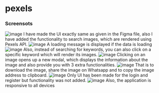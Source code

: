 # pexels

### Screensots

![image](https://github.com/ShivanshAr97/pexels/assets/96040322/1d0c0148-1254-426f-97b2-a665af029cc9)
I have made the UI exactly same as given in the Figma file, also I have added the functionality to search images, which are rendered using Pexels API.
![image](https://github.com/ShivanshAr97/pexels/assets/96040322/8780f9f8-201a-46e6-b84c-36ea9f3a5a1d)
A loading message is displayed if the data is loading
![image](https://github.com/ShivanshAr97/pexels/assets/96040322/9350285e-9f26-420c-b982-62894498aef3)
Also, instead of searching for keywords, you can also click on a specific keyword which will render its images.
![image](https://github.com/ShivanshAr97/pexels/assets/96040322/0c06bda6-aa89-4f6e-99b7-73dd7ec1c7b5)
Clicking on an image opens up a new modal, which displays the information about the image and also provide you with 3 extra functionalities.
![image](https://github.com/ShivanshAr97/pexels/assets/96040322/a1b0c94f-8a23-41c0-8aeb-db901c126518)
That is to download the image, share the image on Whatsapp and to copy the image address to clipboard. 
![image](https://github.com/ShivanshAr97/pexels/assets/96040322/30f23ef0-327a-4735-9a6a-1956f5545786)
Only UI has been made for the login and register but functionality was not added.
![image](https://github.com/ShivanshAr97/pexels/assets/96040322/a292dda4-341a-4801-80c8-81d486cbfc87)
Also, the application is responsive to all devices

